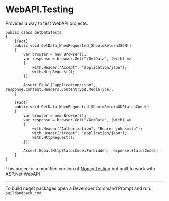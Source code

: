 WebAPI.Testing
==============

Provides a way to test WebAPI projects.

    public class GetDataTests
    {
        [Fact]
        public void GetData_WhenRequested_ShouldReturnJSON()
        {
            var browser = new Browser();
            var response = browser.Get("/GetData", (with) =>
            {
                with.Header("Accept", "application/json");
                with.HttpRequest();
            });

            Assert.Equal("application/json", response.Content.Headers.ContentType.MediaType);
        }

        [Fact]
        public void GetData_WhenRequested_ShouldReturnOKStatusCode()
        {
            var browser = new Browser();
            var response = browser.Get("/GetData", (with) =>
            {
                with.Header("Authorization", "Bearer johnsmith");
                with.Header("Accept", "application/json");
                with.HttpRequest();
            });

            Assert.Equal(HttpStatusCode.Forbidden, response.StatusCode);
        }
    }

This project is a modified version of [Nancy.Testing][1] but built to work with ASP.Net WebAPI

  [1]: https://github.com/NancyFx/Nancy/tree/master/src/Nancy.Testing

---

To build nuget packages open a Developer Command Prompt and run: `buildandpack.cmd`
